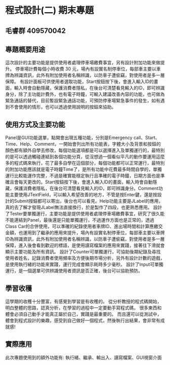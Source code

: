 # 程式設計(二) 期末專題
## 毛睿群 409570042 

## 專題概要用途
這次設計的主要功能是提供使用者處理停車場繳費事宜，另有設計附加功能來做提升。
停車場計費每個小時收費 30 元，場內有設實名制停車位，每部車主要以車牌為辨識資訊，此外有附加使用者名稱辨識，以防車子遭偷竊，對使用者是多一層保障。
有設計面板可供使用者選取功能，Start按鈕按下後，會進入輸入ID的畫面，輸入時會自動隱藏，保護消費者隱私，在後台可清楚看見輸入的ID，即可辨識身分，除了主功能計費外，也有電子時鐘，可輸入建議改善內容的功能，也可做為緊急通話的替代，目前暫設緊急通話功能，可預防停車場緊急事件的發生，如有遇到不會使用的情形，也可以透過使用說明的按鈕來協助。

## 使用方式及主要功能
Panel是GUI功能選單，點開會出現五種功能，分別是Emergency call、Start、Time、Help、Comment，一開始會列出所有功能表，字體大小及背景和按鈕的顏色都有額外自學去修改，每個功能選項都是可以選擇進入及單獨運行的，最特別的是可以透過觸碰連結到各個功能分頁，從沒想過一個看似平凡的動作要運用這麼多的程式碼來執行，花了最多自學在這個部分，每個功能都可以正常運行，最特別的附加功能應該就是電子時鐘Time了，是所有功能中花費最多時間自學的，單獨運行比較能運作完整，不過是確實能穩定執行且準確的電子時鐘，日期方面也是準確且會每天更改的。Start按鈕按下後，會進入輸入ID的畫面，輸入時會自動隱藏，保護消費者隱私，在後台可清楚看見輸入的ID，即可辨識身分。Comment功能主要使用JTextField，可以輸入希望改善的地方，不管是按Enter鍵，還是按設計的Submit按鈕都可以寄出，後台也可以看見。Help功能主要是JLabel的應用，真的去了解才發現JLabel無法直接換行，於是製作了四段，也更熟悉應用。
設計了Tester要單獨運行，主要功能是提供使用者處理停車場繳費事宜，研究了很久能不能連結到Panel，最後還是只能單獨運行，不過運作方面也是正常的，透過Class Car的合併使用，可以準確的紀錄使用者車牌ID、進出場時間和計算應繳交金額，也運用到了繼承的應用來提升，場內有設實名制停車位，每部車主要以車牌ID為辨識資訊，此外有附加使用者名稱辨識，以防車子遭偷竊，對使用者是多一層保障，進入後會看到歡迎的標語，是使用讀寫檔案的應用來實踐，接著往下滑就會顯示主要功能及所有資訊。
設計了Counter可單獨運行，可協助後期紀錄及尋找使用者姓名，記錄消費者使用頻率及方便後期市場分析，另外有設計計數的遊戲，是使用執行緒的功能來實踐，運行完成會顯示耗時多少毫秒。
設計了Input可單獨運行，是一個選單可供辨識使用者資訊是否正確，後台可以協助預防。
## 學習收穫
這學期的收穫十分豐富，有感覺到學習是有收穫的。
從分析教授的程式碼開始，明白整體的思路，認真分析，在學習的過程中一定要動手寫程式碼，
很多東西和體會必須自己動手才能真正屬於自己，實踐是最重要的。
而且還可以從測試中，體會到程式設計的樂趣，感受到自己做好一個程式，然後執行出結果，會非常有成就感!
## 實際應用
此次專題使用到的額外功能有:
執行緒、繼承、輸出入、讀寫檔案、GUI視窗介面
